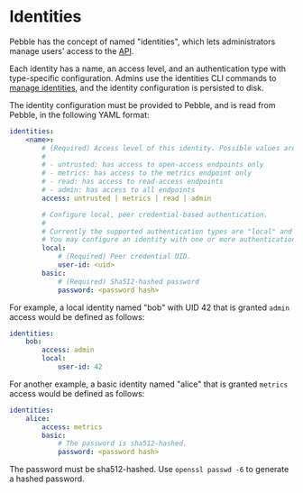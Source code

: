 # Identities

Pebble has the concept of named "identities", which lets administrators manage users' access to the [API](../explanation/api-and-clients.md).

Each identity has a name, an access level, and an authentication type with type-specific configuration. Admins use the identities CLI commands to [manage identities](../how-to/manage-identities.md), and the identity configuration is persisted to disk.

The identity configuration must be provided to Pebble, and is read from Pebble, in the following YAML format:

```yaml
identities:
    <name>:
        # (Required) Access level of this identity. Possible values are:
        #
        # - untrusted: has access to open-access endpoints only
        # - metrics: has access to the metrics endpoint only
        # - read: has access to read-access endpoints
        # - admin: has access to all endpoints
        access: untrusted | metrics | read | admin

        # Configure local, peer credential-based authentication.
        #
        # Currently the supported authentication types are "local" and "basic".
        # You may configure an identity with one or more authentication types.
        local:
            # (Required) Peer credential UID.
            user-id: <uid>
        basic:
            # (Required) Sha512-hashed password
            password: <password hash>
```

For example, a local identity named "bob" with UID 42 that is granted `admin` access would be defined as follows:

```yaml
identities:
    bob:
        access: admin
        local:
            user-id: 42
```

For another example, a basic identity named "alice" that is granted `metrics` access would be defined as follows:

```yaml
identities:
    alice:
        access: metrics
        basic:
            # The password is sha512-hashed.
            password: <password hash>
```

The password must be sha512-hashed. Use `openssl passwd -6` to generate a hashed password.
